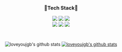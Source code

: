 <div align="center">
  
### 🌟Tech Stack🌟
<p>
  <img src="https://img.shields.io/badge/HTML5-E34F26?style=for-the-badge&logo=HTML5&logoColor=ffffff">
  <img src="https://img.shields.io/badge/CSS-1572B6?style=for-the-badge&logo=CSS3&logoColor=ffffff">
  <img src="https://img.shields.io/badge/JavaScript-F7DF1E?style=for-the-badge&logo=JavaScript&logoColor=000000">
  <br/>
  <img src="https://img.shields.io/badge/React-61DAFB?style=for-the-badge&logo=React&logoColor=black">
  <img src="https://img.shields.io/badge/Redux-764ABC?style=for-the-badge&logo=Redux&logoColor=ffffff">
  <img src="https://img.shields.io/badge/styled components-DB7093?style=for-the-badge&logo=styled components&logoColor=ffffff">
</p>
  
<br/> 
  
![loveyoujgb's github stats](https://github-readme-stats.vercel.app/api?username=loveyoujgb&show_icons=true)
[![loveyoujgb's github stats](https://github-readme-stats.vercel.app/api/top-langs/?username=loveyoujgb&show_icons=true&hide_border=true&title_color=004386&icon_color=004386&layout=compact)](https://github.com/loveyoujgb)

</div>

